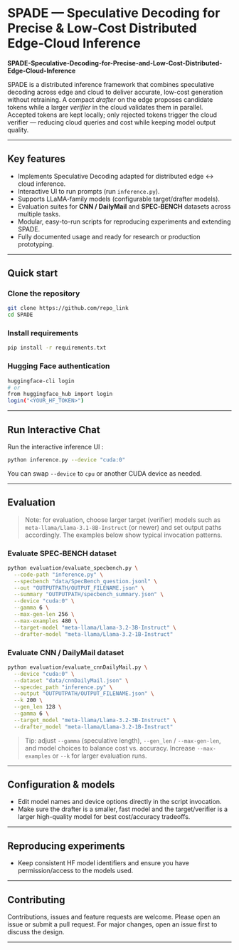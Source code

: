 # SPADE — Speculative Decoding for Precise & Low‑Cost Distributed Edge‑Cloud Inference

**SPADE-Speculative-Decoding-for-Precise-and-Low-Cost-Distributed-Edge-Cloud-Inference**

SPADE is a distributed inference framework that combines speculative decoding across edge and cloud to deliver accurate, low-cost generation without retraining. A compact *drafter* on the edge proposes candidate tokens while a larger *verifier* in the cloud validates them in parallel. Accepted tokens are kept locally; only rejected tokens trigger the cloud verifier — reducing cloud queries and cost while keeping model output quality.

---

## Key features

* Implements Speculative Decoding adapted for distributed edge ↔ cloud inference.
* Interactive UI to run prompts (run `inference.py`).
* Supports LLaMA-family models (configurable target/drafter models).
* Evaluation suites for **CNN / DailyMail** and **SPEC‑BENCH** datasets across multiple tasks.
* Modular, easy-to-run scripts for reproducing experiments and extending SPADE.
* Fully documented usage and ready for research or production prototyping.

---

## Quick start

### Clone the repository

```bash
git clone https://github.com/repo_link
cd SPADE
```

### Install requirements

```bash
pip install -r requirements.txt
```

### Hugging Face authentication

```bash
huggingface-cli login
# or
from huggingface_hub import login
login("<YOUR_HF_TOKEN>")
```

---

## Run Interactive Chat 

Run the interactive inference UI :

```bash
python inference.py --device "cuda:0"
```

You can swap `--device` to `cpu` or another CUDA device as needed.

---

## Evaluation

> Note: for evaluation, choose larger target (verifier) models such as `meta-llama/Llama-3.1-8B-Instruct` (or newer) and set output paths accordingly. The examples below show typical invocation patterns.

### Evaluate SPEC‑BENCH dataset

```bash
python evaluation/evaluate_specbench.py \
  --code-path "inference.py" \
  --specbench "data/SpecBench_question.jsonl" \
  --out "OUTPUTPATH/OUTPUT_FILENAME.json" \
  --summary "OUTPUTPATH/specbench_summary.json" \
  --device "cuda:0" \
  --gamma 6 \
  --max-gen-len 256 \
  --max-examples 480 \
  --target-model "meta-llama/Llama-3.2-3B-Instruct" \
  --drafter-model "meta-llama/Llama-3.2-1B-Instruct"
```

### Evaluate CNN / DailyMail dataset

```bash
python evaluation/evaluate_cnnDailyMail.py \
  --device "cuda:0" \
  --dataset "data/cnnDailyMail.json" \
  --specdec_path "inference.py" \
  --output "OUTPUTPATH/OUTPUT_FILENAME.json" \
  --k 200 \
  --gen_len 128 \
  --gamma 6 \
  --target_model "meta-llama/Llama-3.2-3B-Instruct" \
  --drafter_model "meta-llama/Llama-3.2-1B-Instruct"
```

> Tip: adjust `--gamma` (speculative length), `--gen_len` / `--max-gen-len`, and model choices to balance cost vs. accuracy. Increase `--max-examples` or `--k` for larger evaluation runs.

---

## Configuration & models

* Edit model names and device options directly in the script invocation.
* Make sure the drafter is a smaller, fast model and the target/verifier is a larger high-quality model for best cost/accuracy tradeoffs.

---

## Reproducing experiments

* Keep consistent HF model identifiers and ensure you have permission/access to the models used.

---

## Contributing

Contributions, issues and feature requests are welcome. Please open an issue or submit a pull request. For major changes, open an issue first to discuss the design.

---


